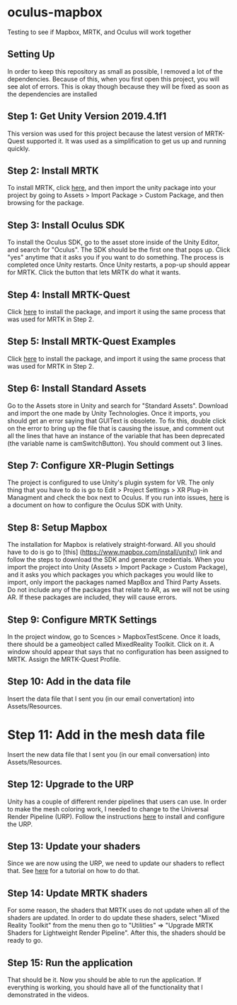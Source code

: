 # oculus-mapbox
Testing to see if Mapbox, MRTK, and Oculus will work together

## Setting Up
In order to keep this repository as small as possible, I removed a lot of the dependencies. Because of this,
when you first open this project, you will see alot of errors. This is okay though because they will be fixed
as soon as the dependencies are installed

## Step 1: Get Unity Version 2019.4.1f1
This version was used for this project because the latest version of MRTK-Quest supported it. It was used as
a simplification to get us up and running quickly.

## Step 2: Install MRTK
To install MRTK, click [here](https://github.com/microsoft/MixedRealityToolkit-Unity/releases/download/v2.4.0/Microsoft.MixedReality.Toolkit.Unity.Foundation.2.4.0.unitypackage),
and then import the unity package into your project by going to Assets > Import Package > Custom Package, and
then browsing for the package.

## Step 3: Install Oculus SDK
To install the Oculus SDK, go to the asset store inside of the Unity Editor, and search for "Oculus". The
SDK should be the first one that pops up. Click "yes" anytime that it asks you if you want to do something.
The process is completed once Unity restarts. Once Unity restarts, a pop-up should appear for MRTK. Click the
button that lets MRTK do what it wants.

## Step 4: Install MRTK-Quest
Click [here](https://github.com/provencher/MRTK-Quest/releases/download/v1.0.1/MRTK-Quest_v101_Core.unitypackage)
to install the package, and import it using the same process that was used for MRTK in Step 2.

## Step 5: Install MRTK-Quest Examples
Click [here](https://github.com/provencher/MRTK-Quest/releases/download/v1.0.1/MRTK-Quest_v101_Examples.unitypackage)
to install the package, and import it using the same process that was used for MRTK in Step 2.

## Step 6: Install Standard Assets
Go to the Assets store in Unity and search for "Standard Assets". Download and import the one made by Unity
Technologies. Once it imports, you should get an error saying that GUIText is obsolete. To fix this, double
click on the error to bring up the file that is causing the issue, and comment out all the lines that have an
instance of the variable that has been deprecated (the variable name is camSwitchButton). You should comment out 3
lines.

## Step 7: Configure XR-Plugin Settings
The project is configured to use Unity's plugin system for VR. The only thing that you have to do is go to Edit >
Project Settings > XR Plug-in Managment and check the box next to Oculus. If you run into issues,
[here](https://developer.oculus.com/documentation/unity/unity-conf-settings/) is a document on how to configure
the Oculus SDK with Unity.

## Step 8: Setup Mapbox
The installation for Mapbox is relatively straight-forward. All you should have to do is go to [this]
(https://www.mapbox.com/install/unity/) link and follow the steps to download the SDK and generate credentials. 
When you import the project into Unity (Assets > Import Package > Custom Package), and it asks you which packages
you which packages you would like to import, only import the packages named MapBox and Third Party Assets. Do not
include any of the packages that relate to AR, as we will not be using AR. If these packages are included, they will
cause errors.

## Step 9: Configure MRTK Settings
In the project window, go to Scences > MapboxTestScene. Once it loads, there should be a gameobject called MixedReality
Toolkit. Click on it. A window should appear that says that no configuration has been assigned to MRTK. Assign the
MRTK-Quest Profile.

## Step 10: Add in the data file
Insert the data file that I sent you (in our email convertation) into Assets/Resources.

# Step 11: Add in the mesh data file
Insert the new data file that I sent you (in our email conversation) into Assets/Resources.

## Step 12: Upgrade to the URP
Unity has a couple of different render pipelines that users can use. In order to make the mesh coloring work, I needed
to change to the Universal Render Pipeline (URP). Follow the instructions 
[here](https://docs.unity3d.com/Packages/com.unity.render-pipelines.universal@7.1/manual/InstallURPIntoAProject.html)
to install and configure the URP.

## Step 13: Update your shaders
Since we are now using the URP, we need to update our shaders to reflect that.
See [here](https://docs.unity3d.com/Packages/com.unity.render-pipelines.universal@7.1/manual/upgrading-your-shaders.html)
for a tutorial on how to do that.

## Step 14: Update MRTK shaders
For some reason, the shaders that MRTK uses do not update when all of the shaders are updated. In order to do update these
shaders, select "Mixed Reality Toolkit" from the menu then go to "Utilities" => "Upgrade MRTK Shaders for Lightweight Render Pipeline".
After this, the shaders should be ready to go.

## Step 15: Run the application
That should be it. Now you should be able to run the application. If everything is working, you should have all of the functionality
that I demonstrated in the videos.
